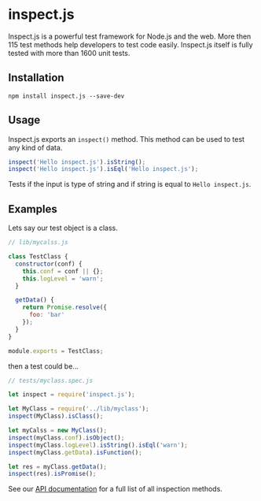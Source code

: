 inspect.js
==========

Inspect.js is a powerful test framework for Node.js and the web.
More then 115 test methods help developers to test code easily.
Inspect.js itself is fully tested with more than 1600 unit tests.

Installation
------------

```shell
npm install inspect.js --save-dev

```

Usage
-----

Inspect.js exports an `inspect()` method. This method can be used to test any kind of data.

```js
inspect('Hello inspect.js').isString();
inspect('Hello inspect.js').isEql('Hello inspect.js');
```

Tests if the input is type of string and if string is equal to `Hello inspect.js`.

Examples
--------

Lets say our test object is a class.

```js
// lib/mycalss.js

class TestClass {
  constructor(conf) {
    this.conf = conf || {};
    this.logLevel = 'warn';
  }

  getData() {
    return Promise.resolve({
      foo: 'bar'
    });
  }
}

module.exports = TestClass;
```

then a test could be...

```js
// tests/myclass.spec.js

let inspect = require('inspect.js');

let MyClass = require('../lib/myclass');
inspect(MyClass).isClass();

let myCalss = new MyClass();
inspect(myClass.conf).isObject();
inspect(myClass.logLevel).isString().isEql('warn');
inspect(myClass.getData).isFunction();

let res = myClass.getData();
inspect(res).isPromise();
```

See our [API documentation](https://inspectjs.com/docs.html) for a full list of all inspection methods.
